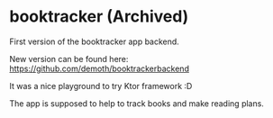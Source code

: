 # booktracker (Archived)
First version of the booktracker app backend. 

New version can be found here: https://github.com/demoth/booktrackerbackend


It was a nice playground to try Ktor framework :D 

The app is supposed to help to track books and make reading plans.
